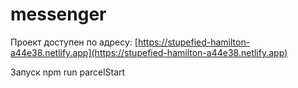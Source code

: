 # messenger

Проект доступен по адресу:
[https://stupefied-hamilton-a44e38.netlify.app](https://stupefied-hamilton-a44e38.netlify.app)

Запуск
npm run parcelStart
